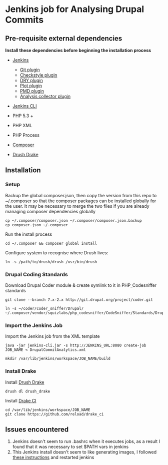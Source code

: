 # Jenkins job for Analysing Drupal Commits

## Pre-requisite external dependencies

**Install these dependencies before beginning the installation process**

* [Jenkins](http://jenkins-ci.org/)
  * [Git plugin](https://wiki.jenkins-ci.org/display/JENKINS/Git+Plugin)
  * [Checkstyle plugin](https://wiki.jenkins-ci.org/display/JENKINS/Checkstyle+Plugin)
  * [DRY plugin](https://wiki.jenkins-ci.org/display/JENKINS/DRY+Plugin)
  * [Plot plugin](https://wiki.jenkins-ci.org/display/JENKINS/Plot+Plugin)
  * [PMD plugin](https://wiki.jenkins-ci.org/display/JENKINS/PMD+Plugin)
  * [Analysis collector plugin](https://wiki.jenkins-ci.org/display/JENKINS/Analysis+Collector+Plugin)

* [Jenkins CLI](http://localhost/cli)
* PHP 5.3 +
* PHP XML
* PHP Process
* [Composer](https://getcomposer.org)
* [Drush Drake](https://www.drupal.org/project/drush_drake)

## Installation

### Setup
Backup the global composer.json, then copy the version from this repo to ~/.composer so that the composer packages can be installed globally for the user. It may be necessary to merge the two files if you are already managing composer dependencies globally
```
cp ~/.composer/composer.json ~/.composer/composer.json.backup
cp composer.json ~/.composer
```
Run the install process
```
cd ~/.composer && composer global install
```
Configure system to recognise where Drush lives:
```
ln -s /path/to/drush/drush /usr/bin/drush
```

### Drupal Coding Standards
Download Drupal Coder module & create symlink to it in PHP_Codesniffer standards
```
git clone --branch 7.x-2.x http://git.drupal.org/project/coder.git
```
```
ln -s ~/coder/coder_sniffer/Drupal/ ~/.composer/vendor/squizlabs/php_codesniffer/CodeSniffer/Standards/Drupal
```

### Import the Jenkins Job
Import the Jenkins job from the XML template
```
java -jar jenkins-cli.jar -s http://JENKINS_URL:8080 create-job JOB_NAME < DrupalCommitAnalytics.xml
```
```
mkdir /var/lib/jenkins/workspace/JOB_NAME/build
```

### Install Drake
Install [Drush Drake](https://www.drupal.org/project/drush_drake)
```
drush dl drush_drake
```
Install [Drake CI]()
```
cd /var/lib/jenkins/workspace/JOB_NAME
git clone https://github.com/reload/drake_ci
```

## Issues encountered
1. Jenkins doesn't seem to run .bashrc when it executes jobs, as a result I found that it was necessary to set $PATH vars in jenkins
2. This Jenkins install doesn't seem to like generating images, I followed [these instructions](https://wiki.jenkins-ci.org/display/JENKINS/Jenkins+got+java.awt.headless+problem) and restarted jenkins 
